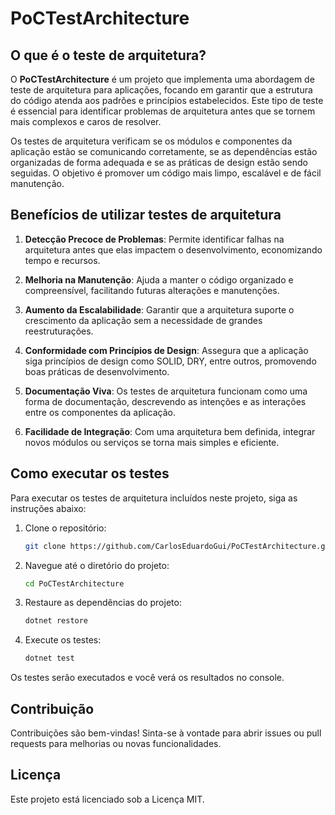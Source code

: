 # PoCTestArchitecture

## O que é o teste de arquitetura?

O **PoCTestArchitecture** é um projeto que implementa uma abordagem de teste de arquitetura para aplicações, focando em garantir que a estrutura do código atenda aos padrões e princípios estabelecidos. Este tipo de teste é essencial para identificar problemas de arquitetura antes que se tornem mais complexos e caros de resolver.

Os testes de arquitetura verificam se os módulos e componentes da aplicação estão se comunicando corretamente, se as dependências estão organizadas de forma adequada e se as práticas de design estão sendo seguidas. O objetivo é promover um código mais limpo, escalável e de fácil manutenção.

## Benefícios de utilizar testes de arquitetura

1. **Detecção Precoce de Problemas**: Permite identificar falhas na arquitetura antes que elas impactem o desenvolvimento, economizando tempo e recursos.

2. **Melhoria na Manutenção**: Ajuda a manter o código organizado e compreensível, facilitando futuras alterações e manutenções.

3. **Aumento da Escalabilidade**: Garantir que a arquitetura suporte o crescimento da aplicação sem a necessidade de grandes reestruturações.

4. **Conformidade com Princípios de Design**: Assegura que a aplicação siga princípios de design como SOLID, DRY, entre outros, promovendo boas práticas de desenvolvimento.

5. **Documentação Viva**: Os testes de arquitetura funcionam como uma forma de documentação, descrevendo as intenções e as interações entre os componentes da aplicação.

6. **Facilidade de Integração**: Com uma arquitetura bem definida, integrar novos módulos ou serviços se torna mais simples e eficiente.

## Como executar os testes

Para executar os testes de arquitetura incluídos neste projeto, siga as instruções abaixo:

1. Clone o repositório:
   ```bash
   git clone https://github.com/CarlosEduardoGui/PoCTestArchitecture.git
   ```

2. Navegue até o diretório do projeto:
   ```bash
   cd PoCTestArchitecture
   ```
3. Restaure as dependências do projeto:
   ```bash
   dotnet restore
   ```
4. Execute os testes:
   ```bash
   dotnet test
   ```
Os testes serão executados e você verá os resultados no console.

## Contribuição
Contribuições são bem-vindas! Sinta-se à vontade para abrir issues ou pull requests para melhorias ou novas funcionalidades.

## Licença
Este projeto está licenciado sob a Licença MIT.
